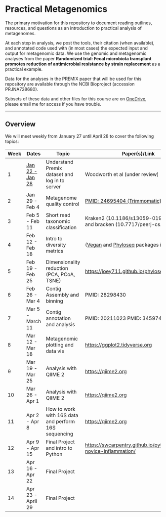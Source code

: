 # Practical Metagenomics
The primary motivation for this repository to document reading outlines, resources, and questions as an introduction to practical analysis of metagenomes.

At each step in analysis, we post the tools, their citation (when available), and annotated code used with (in most cases) the expected input and output for metagenomic data. We use the genomic and metagenomic analyses from the paper **Randomized trial: Fecal microbiota transplant promotes reduction of antimicrobial resistance by strain replacement** as a practical example. 

Data for the analyses in the PREMIX paper that will be used for this repository are available through the NCBI Bioproject (accession PRJNA728680).

Subsets of these data and other files for this course are on [OneDrive](https://emory-my.sharepoint.com/:f:/g/personal/mwoodwo_emory_edu/EiKUkQ__b2lLjGX8h-VmZZAB5Hx1y0kPhSvmcwR59xg97g?e=eZk9ad), please email me for access if you have trouble.

---

## Overview
We will meet weekly from January 27 until April 28 to cover the following topics:

| Week | Dates | Topic | Paper(s)/Link |
| --- | --- | --- | --- |
| 1	| [Jan 22 - Jan 28](pages/23.01.27.md) | Understand Premix dataset and log in to server | Woodworth et al (under review)
| 2	| Jan 29 - Feb 4 | Metagenome quality control | [PMID: 24695404 (Trimmomatic)](https://pubmed.ncbi.nlm.nih.gov/24695404/)
| 3	| Feb 5 - Feb 11 | Short read taxonomic classification | Kraken2 (10.1186/s13059-019-1891-0) and bracken (10.7717/peerj-cs.104)
| 4	| Feb 12 - Feb 18 | Intro to diversity metrics | ([Vegan](https://github.com/vegandevs/vegan) and [Phyloseq](https://joey711.github.io/phyloseq/index.html) packages in R)
| 5	| Feb 19 - Feb 25 | Dimensionality reduction (PCA, PCoA, TSNE) |	https://joey711.github.io/phyloseq/index.html
| 6 | Feb 26 - Mar 4 | Contig Assembly and binning	| PMID: 28298430
| 7	| Mar 5 - March 11 | Contig annotation and analysis	| PMID: 20211023 PMID: 34597405
| 8	| Mar 12 - Mar 18 | Metagenomic plotting and data vis	| https://ggplot2.tidyverse.org
| 9	| Mar 19 - Mar 25 | Analysis with QIIME 2	| https://qiime2.org
| 10 | Mar 26 - Apr 1 | Analysis with QIIME 2	| https://qiime2.org
| 11 | Apr 2 - Apr 8 | How to work with 16S data and perform 16S sequencing| 	https://qiime2.org
| 12 | Apr 9 - Apr 15 | Final Project and intro to Python | 	https://swcarpentry.github.io/python-novice-inflammation/
| 13 | Apr 16 - Apr 22 | Final Project
| 14 | Apr 23 - April 29 | Final Project

